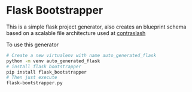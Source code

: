 # Flask Bootstrapper

This is a simple flask project generator, also creates an blueprint schema based on
a scalable file architecture used at [contraslash](https://contraslash.com/)

To use this generator

```bash
# Create a new virtualenv with name auto_generated_flask
python -m venv auto_generated_flask
# install flask bootstrapper
pip install flask_bootstrapper
# Then just execute
flask-bootstrapper.py
```

